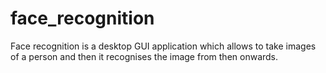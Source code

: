 # face_recognition
Face recognition is a desktop GUI application which allows to take images of a person and then it recognises the image from then onwards.
